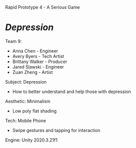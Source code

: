 Rapid Prototype 4 - A Serious Game
# *Depression*

Team 9:
* Anna Chen - Engineer
* Avery Byers - Tech Artist
* Brittany Walker - Producer
* Jared Slawski - Engineer
* Zuan Zheng - Artist

Subject: Depression
- How to better understand and help those with depression

Aesthetic: Minimalism
- Low poly flat shading

Tech: Mobile Phone
- Swipe gestures and tapping for interaction

Engine: Unity 2020.3.21f1
